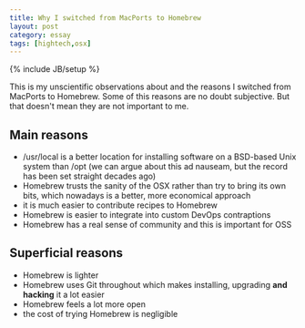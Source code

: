 ```yaml
---
title: Why I switched from MacPorts to Homebrew
layout: post
category: essay
tags: [hightech,osx]
---
```

{% include JB/setup %}

This is my unscientific observations about and the reasons I switched from MacPorts to Homebrew. Some of this reasons are no doubt subjective. But that doesn't mean they are not important to me.

## Main reasons

 - /usr/local is a better location for installing software on a BSD-based Unix system than /opt (we can argue about this ad nauseam, but the record has been set straight decades ago)
 - Homebrew trusts the sanity of the OSX rather than try to bring its own bits, which nowadays is a better, more economical approach
 - it is much easier to contribute recipes to Homebrew
 - Homebrew is easier to integrate into custom DevOps contraptions
 - Homebrew has a real sense of community and this is important for OSS

## Superficial reasons

 - Homebrew is lighter
 - Homebrew uses Git throughout which makes installing, upgrading **and hacking** it a lot easier
 - Homebrew feels a lot more open
 - the cost of trying Homebrew is negligible
